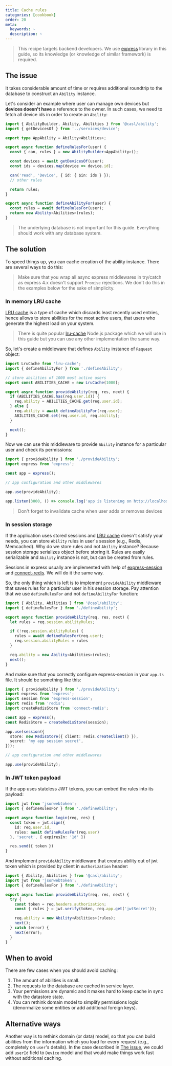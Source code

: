 ```yaml
---
title: Cache rules
categories: [cookbook]
order: 20
meta:
  keywords: ~
  description: ~
---
```


> This recipe targets backend developers. We use [express](https://expressjs.com/) library in this guide, so its knowledge (or knowledge of similar framework) is required.

## The issue

It takes considerable amount of time or requires additional roundtrip to the database to construct an `Ability` instance.

Let's consider an example where user can manage own devices but **devices doesn't have** a reference to the owner. In such cases, we need to fetch all device ids in order to create an `Ability`:

```ts @{data-filename="defineAbility.ts"}
import { AbilityBuilder, Ability, Abilities } from '@casl/ability';
import { getDevicesOf } from '../services/device';

export type AppAbility = Ability<Abilities>;

export async function defineRulesFor(user) {
  const { can, rules } = new AbilityBuilder<AppAbility>();

  const devices = await getDevicesOf(user);
  const ids = devices.map(device => device.id);

  can('read', 'Device', { id: { $in: ids } });
  // other rules

  return rules;
}

export async function defineAbilityFor(user) {
  const rules = await defineRulesFor(user);
  return new Ability<Abilities>(rules);
}
```

> The underlying database is not important for this guide. Everything should work with any database system.

## The solution

To speed things up, you can cache creation of the ability instance. There are several ways to do this:

> Make sure that you wrap all async express middlewares in try/catch as express 4.x doesn't support `Promise` rejections. We don't do this in the examples below for the sake of simplicity.

### In memory LRU cache

[LRU cache](https://en.wikipedia.org/wiki/Cache_replacement_policies#Least_Recently_Used_.28LRU.29) is a type of cache which discards least recently used entries, hence allows to store abilities for the most active users, that users who generate the highest load on your system.

> There is quite popular [lru-cache](https://www.npmjs.com/package/lru-cache) Node.js package which we will use in this guide but you can use any other implementation the same way.

So, let's create a middleware that defines `Ability` instance of `Request` object:

```ts @{data-filename="provideAbility.ts"}
import LruCache from 'lru-cache';
import { defineAbilityFor } from './defineAbility';

// store abilities of 1000 most active users
export const ABILITIES_CACHE = new LruCache(1000);

export async function provideAbility(req, res, next) {
  if (ABILITIES_CACHE.has(req.user.id)) {
    req.ability = ABILITIES_CACHE.get(req.user.id);
  } else {
    req.ability = await defineAbilityFor(req.user);
    ABILITIES_CACHE.set(req.user.id, req.ability);
  }

  next();
}
```

Now we can use this middleware to provide `Ability` instance for a particular user and check its permissions:

```ts @{data-filename="boot.ts"}
import { provideAbility } from './provideAbility';
import express from 'express';

const app = express();

// app configuration and other middlewares

app.use(provideAbility);

app.listen(3000, () => console.log('app is listening on http://localhost:3000'));
```

> Don't forget to invalidate cache when user adds or removes devices

### In session storage

If the application uses stored sessions and [LRU cache](#in-memory-lru-cache) doesn't satisfy your needs, you can store `Ability` rules in user's session (e.g., Redis, Memcached). Why do we store rules and not `Ability` instance? Because session storage serializes object before storing it. Rules are easily serializable and `Ability` instance is not, but can be created from rules.

Sessions in express usually are implemented with help of [express-session](https://www.npmjs.com/package/express-session) and [connect-redis](https://www.npmjs.com/package/connect-redis). We will do it the same way.

So, the only thing which is left is to implement `provideAbility` middleware that saves rules for a particular user in his session storage. Pay attention that we use `defineRulesFor` and not `defineAbilityFor` function:

```ts @{data-filename="provideAbility.ts"}
import { Ability, Abilities } from '@casl/ability';
import { defineRulesFor } from './defineAbility';

export async function provideAbility(req, res, next) {
  let rules = req.session.abilityRules;

  if (!req.session.abilityRules) {
    rules = await defineRulesFor(req.user);
    req.session.abilityRules = rules
  }

  req.ability = new Ability<Abilities>(rules);
  next();
}
```

And make sure that you correctly configure express-session in your `app.ts` file. It should be something like this:

```ts @{data-filename="app.ts"}
import { provideAbility } from './provideAbility';
import express from 'express';
import session from 'express-session';
import redis from 'redis';
import createRedisStore from 'connect-redis';

const app = express();
const RedisStore = createRedisStore(session);

app.use(session({
  store: new RedisStore({ client: redis.createClient() }),
  secret: 'my app session secret',
}));

// app configuration and other middlewares

app.use(provideAbility);
```

### In JWT token payload

If the app uses stateless JWT tokens, you can embed the rules into its payload:

```ts @{data-filename="login.ts"}
import jwt from 'jsonwebtoken';
import { defineRulesFor } from './defineAbility';

export async function login(req, res) {
  const token = jwt.sign({
    id: req.user.id,
    rules: await defineRulesFor(req.user)
  }, 'secret', { expiresIn: '1d' })

  res.send({ token })
}
```

And implement `provideAbility` middleware that creates ability out of jwt token which is provided by client in `Authorization` header:

```ts @{data-filename="provideAbility.ts"}
import { Ability, Abilities } from '@casl/ability';
import jwt from 'jsonwebtoken';
import { defineRulesFor } from './defineAbility';

export async function provideAbility(req, res, next) {
  try {
    const token = req.headers.authorization;
    const { rules } = jwt.verify(token, req.app.get('jwtSecret'));

    req.ability = new Ability<Abilities>(rules);
    next();
  } catch (error) {
    next(error);
  }
}
```

## When to avoid

There are few cases when you should avoid caching:

1. The amount of abilities is small.
2. The requests to the database are cached in service layer.
3. Your permissions are dynamic and it makes hard to keep cache in sync with the datastore state.
4. You can rethink domain model to simplify permissions logic (denormalize some entities or add additional foreign keys).

## Alternative ways

Another way is to rethink domain (or data) model, so that you can build abilities from the information which you load for every request (e.g., completely on `user`'s details). In the case described in [The issue](#the-issue), we could add `userId` field to `Device` model and that would make things work fast without additional caching.
